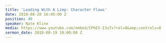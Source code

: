 ```yaml
---
title: 'Leading With A Limp: Character Flaws'
date: 2018-08-20 16:45:00 Z
position: 49
speaker: Nate Kline
media: https://www.youtube.com/embed/CPhE5-I3u7s?rel=0&amp;controls=0
sermon_date: 2018-08-19 10:00:00 Z
---
```


